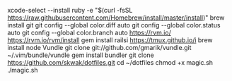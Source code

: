 xcode-select --install
ruby -e "$(curl -fsSL https://raw.githubusercontent.com/Homebrew/install/master/install)"
brew install git
git config --global color.diff auto
git config --global color.status auto
git config --global color.branch auto
https://rvm.io/
https://rvm.io/rvm/install
gem install railsi
https://tmux.github.io/i
brew install node
Vundle git clone git://github.com/gmarik/vundle.git ~/.vim/bundle/vundle
gem install bundler
git clone https://github.com/skwak/dotfiles.git
cd ~/dotfiles
chmod +x magic.sh
./magic.sh
